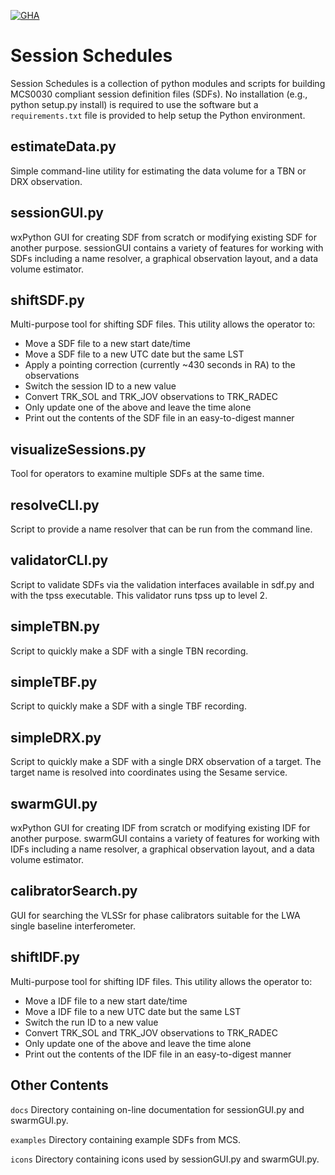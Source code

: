 [![GHA](https://github.com/lwa-project/session_schedules/actions/workflows/main.yml/badge.svg)](https://github.com/lwa-project/session_schedules/actions/workflows/main.yml)

Session Schedules
=================
Session Schedules is a collection of python modules and scripts for 
building MCS0030 compliant session definition files (SDFs).  No installation
(e.g., python setup.py install) is required to use the software but a
`requirements.txt` file is provided to help setup the Python environment.

estimateData.py
---------------
Simple command-line utility for estimating the data volume for a TBN or 
DRX observation.

sessionGUI.py
-------------
wxPython GUI for creating SDF from scratch or modifying existing SDF for
another purpose.  sessionGUI contains a variety of features for working 
with SDFs including a name resolver, a graphical observation layout, and 
a data volume estimator.

shiftSDF.py
-----------
Multi-purpose tool for shifting SDF files.  This utility allows the operator
to:
  
* Move a SDF file to a new start date/time
* Move a SDF file to a new UTC date but the same LST
* Apply a pointing correction (currently ~430 seconds in RA) to
the observations
* Switch the session ID to a new value
* Convert TRK_SOL and TRK_JOV observations to TRK_RADEC
* Only update one of the above and leave the time alone
* Print out the contents of the SDF file in an easy-to-digest manner

visualizeSessions.py
--------------------
Tool for operators to examine multiple SDFs at the same time.

resolveCLI.py
-------------
Script to provide a name resolver that can be run from the command line.

validatorCLI.py
---------------
Script to validate SDFs via the validation interfaces available 
in sdf.py and with the tpss executable.  This validator runs tpss up to level 2.

simpleTBN.py
------------
Script to quickly make a SDF with a single TBN recording.

simpleTBF.py
------------
Script to quickly make a SDF with a single TBF recording.

simpleDRX.py
------------
Script to quickly make a SDF with a single DRX observation of a target.  The
target name is resolved into coordinates using the Sesame service.

swarmGUI.py
-----------
wxPython GUI for creating IDF from scratch or modifying existing IDF for
another purpose.  swarmGUI contains a variety of features for working 
with IDFs including a name resolver, a graphical observation layout, and 
a data volume estimator.

calibratorSearch.py
-------------------
GUI for searching the VLSSr for phase calibrators suitable for the LWA single 
baseline interferometer.

shiftIDF.py
-----------
Multi-purpose tool for shifting IDF files.  This utility allows the operator
to:
  
* Move a IDF file to a new start date/time
* Move a IDF file to a new UTC date but the same LST
* Switch the run ID to a new value
* Convert TRK_SOL and TRK_JOV observations to TRK_RADEC
* Only update one of the above and leave the time alone
* Print out the contents of the IDF file in an easy-to-digest manner
  
Other Contents
--------------
`docs`
  Directory containing on-line documentation for sessionGUI.py and swarmGUI.py.

`examples`
  Directory containing example SDFs from MCS.

`icons`
  Directory containing icons used by sessionGUI.py and swarmGUI.py.
